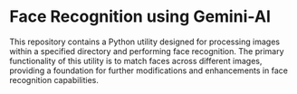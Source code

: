 # Face Recognition using Gemini-AI

This repository contains a Python utility designed for processing images within a specified directory and performing face recognition. The primary functionality of this utility is to match faces across different images, providing a foundation for further modifications and enhancements in face recognition capabilities.
